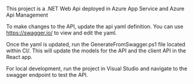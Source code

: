 This project is a .NET Web Api deployed in Azure App Service and Azure Api Management

To make changes to the API, update the api yaml definition. You can use https://swagger.io/ to view and edit the yaml.

Once the yaml is updated, run the GenerateFromSwagger.ps1 file located within CI/. This will update the models for the API and the client API in the React app.

For local development, run the project in Visual Studio and navigate to the swagger endpoint to test the API.
